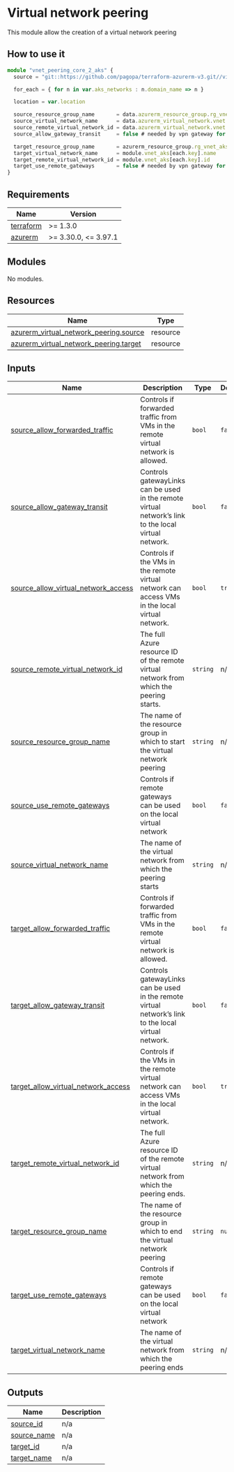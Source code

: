 # Virtual network peering

This module allow the creation of a virtual network peering

## How to use it

```ts
module "vnet_peering_core_2_aks" {
  source = "git::https://github.com/pagopa/terraform-azurerm-v3.git//virtual_network_peering?ref=8.8.0"

  for_each = { for n in var.aks_networks : n.domain_name => n }

  location = var.location

  source_resource_group_name       = data.azurerm_resource_group.rg_vnet.name
  source_virtual_network_name      = data.azurerm_virtual_network.vnet.name
  source_remote_virtual_network_id = data.azurerm_virtual_network.vnet.id
  source_allow_gateway_transit     = false # needed by vpn gateway for enabling routing from vnet to vnet_integration

  target_resource_group_name       = azurerm_resource_group.rg_vnet_aks[each.key].name
  target_virtual_network_name      = module.vnet_aks[each.key].name
  target_remote_virtual_network_id = module.vnet_aks[each.key].id
  target_use_remote_gateways       = false # needed by vpn gateway for enabling routing from vnet to vnet_integration
}
```

<!-- markdownlint-disable -->
<!-- BEGINNING OF PRE-COMMIT-TERRAFORM DOCS HOOK -->
## Requirements

| Name | Version |
|------|---------|
| <a name="requirement_terraform"></a> [terraform](#requirement\_terraform) | >= 1.3.0 |
| <a name="requirement_azurerm"></a> [azurerm](#requirement\_azurerm) | >= 3.30.0, <= 3.97.1 |

## Modules

No modules.

## Resources

| Name | Type |
|------|------|
| [azurerm_virtual_network_peering.source](https://registry.terraform.io/providers/hashicorp/azurerm/latest/docs/resources/virtual_network_peering) | resource |
| [azurerm_virtual_network_peering.target](https://registry.terraform.io/providers/hashicorp/azurerm/latest/docs/resources/virtual_network_peering) | resource |

## Inputs

| Name | Description | Type | Default | Required |
|------|-------------|------|---------|:--------:|
| <a name="input_source_allow_forwarded_traffic"></a> [source\_allow\_forwarded\_traffic](#input\_source\_allow\_forwarded\_traffic) | Controls if forwarded traffic from VMs in the remote virtual network is allowed. | `bool` | `false` | no |
| <a name="input_source_allow_gateway_transit"></a> [source\_allow\_gateway\_transit](#input\_source\_allow\_gateway\_transit) | Controls gatewayLinks can be used in the remote virtual network’s link to the local virtual network. | `bool` | `false` | no |
| <a name="input_source_allow_virtual_network_access"></a> [source\_allow\_virtual\_network\_access](#input\_source\_allow\_virtual\_network\_access) | Controls if the VMs in the remote virtual network can access VMs in the local virtual network. | `bool` | `true` | no |
| <a name="input_source_remote_virtual_network_id"></a> [source\_remote\_virtual\_network\_id](#input\_source\_remote\_virtual\_network\_id) | The full Azure resource ID of the remote virtual network from which the peering starts. | `string` | n/a | yes |
| <a name="input_source_resource_group_name"></a> [source\_resource\_group\_name](#input\_source\_resource\_group\_name) | The name of the resource group in which to start the virtual network peering | `string` | n/a | yes |
| <a name="input_source_use_remote_gateways"></a> [source\_use\_remote\_gateways](#input\_source\_use\_remote\_gateways) | Controls if remote gateways can be used on the local virtual network | `bool` | `false` | no |
| <a name="input_source_virtual_network_name"></a> [source\_virtual\_network\_name](#input\_source\_virtual\_network\_name) | The name of the virtual network from which the peering starts | `string` | n/a | yes |
| <a name="input_target_allow_forwarded_traffic"></a> [target\_allow\_forwarded\_traffic](#input\_target\_allow\_forwarded\_traffic) | Controls if forwarded traffic from VMs in the remote virtual network is allowed. | `bool` | `false` | no |
| <a name="input_target_allow_gateway_transit"></a> [target\_allow\_gateway\_transit](#input\_target\_allow\_gateway\_transit) | Controls gatewayLinks can be used in the remote virtual network’s link to the local virtual network. | `bool` | `false` | no |
| <a name="input_target_allow_virtual_network_access"></a> [target\_allow\_virtual\_network\_access](#input\_target\_allow\_virtual\_network\_access) | Controls if the VMs in the remote virtual network can access VMs in the local virtual network. | `bool` | `true` | no |
| <a name="input_target_remote_virtual_network_id"></a> [target\_remote\_virtual\_network\_id](#input\_target\_remote\_virtual\_network\_id) | The full Azure resource ID of the remote virtual network from which the peering ends. | `string` | n/a | yes |
| <a name="input_target_resource_group_name"></a> [target\_resource\_group\_name](#input\_target\_resource\_group\_name) | The name of the resource group in which to end the virtual network peering | `string` | `null` | no |
| <a name="input_target_use_remote_gateways"></a> [target\_use\_remote\_gateways](#input\_target\_use\_remote\_gateways) | Controls if remote gateways can be used on the local virtual network | `bool` | `false` | no |
| <a name="input_target_virtual_network_name"></a> [target\_virtual\_network\_name](#input\_target\_virtual\_network\_name) | The name of the virtual network from which the peering ends | `string` | n/a | yes |

## Outputs

| Name | Description |
|------|-------------|
| <a name="output_source_id"></a> [source\_id](#output\_source\_id) | n/a |
| <a name="output_source_name"></a> [source\_name](#output\_source\_name) | n/a |
| <a name="output_target_id"></a> [target\_id](#output\_target\_id) | n/a |
| <a name="output_target_name"></a> [target\_name](#output\_target\_name) | n/a |
<!-- END OF PRE-COMMIT-TERRAFORM DOCS HOOK -->
